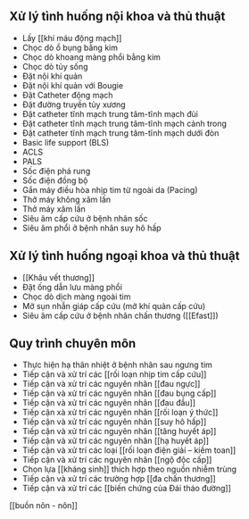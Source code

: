 ## Xử lý tình huống nội khoa và thủ thuật
- Lấy [[khí máu động mạch]]
- Chọc dò ổ bụng bằng kim
- Chọc dò khoang màng phổi bằng kim
- Chọc dò tủy sống
- Đặt nội khí quản
- Đặt nội khí quản với Bougie
- Đặt Catheter động mạch
- Đặt đường truyền tủy xương
- Đặt catheter tĩnh mạch trung tâm-tĩnh mạch đùi
- Đặt catheter tĩnh mạch trung tâm-tĩnh mạch cảnh trong
- Đặt catheter tĩnh mạch trung tâm-tĩnh mạch dưới đòn
- Basic life support (BLS)
- ACLS
- PALS
- Sốc điện phá rung
- Sốc điện đồng bộ
- Gắn máy điều hòa nhịp tim từ ngoài da (Pacing)
- Thở máy không xâm lấn
- Thở máy xâm lấn
- Siêu âm cấp cứu ở bệnh nhân sốc
- Siêu âm phổi ở bệnh nhân suy hô hấp
## Xử lý tình huống ngoại khoa và thủ thuật
- [[Khâu vết thương]]
- Đặt ống dẫn lưu màng phổi
- Chọc dò dịch màng ngoài tim
- Mở sụn nhẫn giáp cấp cứu (mở khí quản cấp cứu)
- Siêu âm cấp cứu ở bệnh nhân chấn thương ([[Efast]])
## Quy trình chuyên môn
- Thực hiện hạ thân nhiệt ở bệnh nhân sau ngưng tim
- Tiếp cận và xử trí các [[rối loạn nhịp tim cấp cứu]]
- Tiếp cận và xử trí các nguyên nhân [[đau ngực]]
- Tiếp cận và xử trí các nguyên nhân [[đau bụng cấp]]
- Tiếp cận và xử trí các nguyên nhân [[đau đầu]]
- Tiếp cận xà xử trí các nguyên nhân [[rối loạn ý thức]]
- Tiếp cận và xử trí các nguyên nhân [[suy hô hấp]]
- Tiếp cận và xử trí các nguyên nhân [[tăng huyết áp]]
- Tiếp cận và xử trí các nguyên nhân [[hạ huyết áp]]
- Tiếp cận và xử trí các loại [[rối loạn điện giải – kiềm toan]]
- Tiếp cận và xử trí các nguyên nhân [[ngộ độc cấp]]
- Chọn lựa [[kháng sinh]] thích hợp theo nguồn nhiễm trùng
- Tiếp cận và xử trí các trường hợp [[đa chấn thương]]
- Tiếp cận và xử trí các [[biến chứng của Đái tháo đường]]


[[buồn nôn - nôn]]